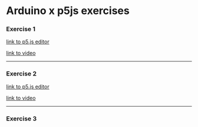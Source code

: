 # Arduino x p5js exercises

### Exercise 1 

[link to p5.js editor](https://editor.p5js.org/daniaezz/sketches/8i4u3OviG)

[link to video](https://youtu.be/4iuOum3orn8)

---

### Exercise 2

[link to p5.js editor](https://editor.p5js.org/daniaezz/sketches/PN8J0r_w-)

[link to video](https://youtu.be/ctbVBJLShaE)

---

### Exercise 3
